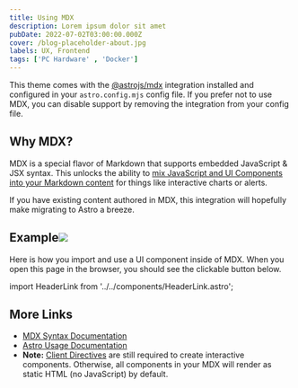 ```yaml
---
title: Using MDX
description: Lorem ipsum dolor sit amet
pubDate: 2022-07-02T03:00:00.000Z
cover: /blog-placeholder-about.jpg
labels: UX, Frontend
tags: ['PC Hardware' , 'Docker']
---
```


This theme comes with the [@astrojs/mdx](https://docs.astro.build/en/guides/integrations-guide/mdx/) integration installed and configured in your `astro.config.mjs` config file. If you prefer not to use MDX, you can disable support by removing the integration from your config file.

## Why MDX?

MDX is a special flavor of Markdown that supports embedded JavaScript & JSX syntax. This unlocks the ability to [mix JavaScript and UI Components into your Markdown content](https://docs.astro.build/en/guides/markdown-content/#mdx-features) for things like interactive charts or alerts.

If you have existing content authored in MDX, this integration will hopefully make migrating to Astro a breeze.

## Example![](/blog-placeholder-1.jpg)

Here is how you import and use a UI component inside of MDX.
When you open this page in the browser, you should see the clickable button below.

import HeaderLink from '../../components/HeaderLink.astro';

## More Links

* [MDX Syntax Documentation](https://mdxjs.com/docs/what-is-mdx)
* [Astro Usage Documentation](https://docs.astro.build/en/guides/markdown-content/#markdown-and-mdx-pages)
* **Note:** [Client Directives](https://docs.astro.build/en/reference/directives-reference/#client-directives) are still required to create interactive components. Otherwise, all components in your MDX will render as static HTML (no JavaScript) by default.
